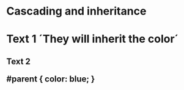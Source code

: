 # Cascading and inheritance 

<div id="parent"> 
    <h1> Text 1  ´They will inherit the color´
    <h2> Text 2
<div>


#parent {
    color: blue; 
}